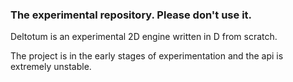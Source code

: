 ### The experimental repository. Please don't use it.

Deltotum is an experimental 2D engine written in D from scratch.

The project is in the early stages of experimentation and the api is extremely unstable.